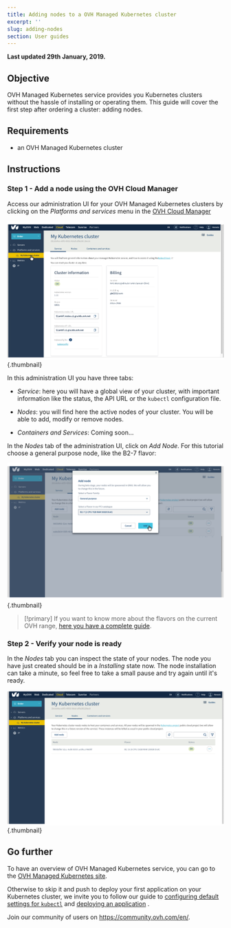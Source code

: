 ```yaml
---
title: Adding nodes to a OVH Managed Kubernetes cluster
excerpt: ''
slug: adding-nodes
section: User guides
---
```


**Last updated 29th January, 2019.**

## Objective

OVH Managed Kubernetes service provides you Kubernetes clusters without the hassle of installing or operating them. This guide will cover the first step after ordering a cluster: adding nodes.


## Requirements

- an OVH Managed Kubernetes cluster


## Instructions

### Step 1 - Add a node using the OVH Cloud Manager 

Access our administration UI for your OVH Managed Kubernetes clusters by clicking on the *Platforms and services* menu in the [OVH Cloud Manager](https://www.ovh.com/manager/cloud/)


![Access to the administration UI](images/ordering_a_node-01.png){.thumbnail}


In this administration UI you have three tabs:

- *Service*: here you will have a global view of your cluster, with important information like the status, the API URL or the `kubectl` configuration file.

- *Nodes*: you will find here the active nodes of your cluster. You will be able to add, modify or remove nodes.

- *Containers and Services*: Coming soon...

In the *Nodes* tab of the administration UI, click on *Add Node*. For this tutorial choose a general purpose node, like the B2-7 flavor:


![Add a worker node](images/ordering_a_node-02.png){.thumbnail}

> [!primary]
> If you want to know more about the flavors on the current OVH range, [here you have a complete guide](https://docs.ovh.com/gb/en/public-cloud/faq-how-to-understand-the-new-flavor-naming-rules-for-the-2017-range/).


### Step 2 - Verify your node is ready


In the *Nodes* tab  you can inspect the state of your nodes. The node you have just created should be in a *Installing* state now. The node installation can take a minute, so feel free to take a small pause and try again until it's ready.


![Verify your node is ready](images/ordering_a_node-03.png){.thumbnail}


## Go further

To have an overview of OVH Managed Kubernetes service, you can go to the [OVH Managed Kubernetes site](https://labs.ovh.com/kubernetes-k8s).

Otherwise to skip it and push to deploy your first application on your Kubernetes cluster, we invite you to follow our guide to [configuring default settings for `kubectl`](../configuring_default_settings_for_kubectl/configuring_default_settings_for_kubectl) and [deploying an application](../deploying_an_application/deploying_an_application) .

Join our community of users on https://community.ovh.com/en/.